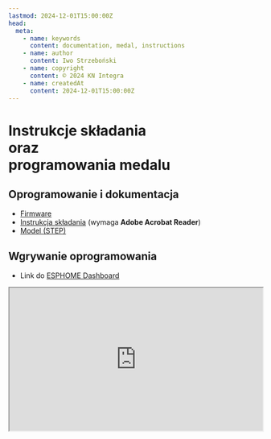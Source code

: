 ```yaml
---
lastmod: 2024-12-01T15:00:00Z
head:
  meta:
    - name: keywords
      content: documentation, medal, instructions
    - name: author
      content: Iwo Strzeboński
    - name: copyright
      content: © 2024 KN Integra
    - name: createdAt
      content: 2024-12-01T15:00:00Z
---
```


# Instrukcje składania<br /> oraz <br />programowania medalu

## Oprogramowanie i dokumentacja

* [Firmware](https://github.com/KN-Integra/robocomp.content/blob/main/assets/firmware/medal.factory.bin?raw=true)
* [Instrukcja składania](https://github.com/KN-Integra/robocomp.content/blob/main/assets/pdf/medal.instrukcja.pdf?raw=true) (wymaga **Adobe Acrobat Reader**)
* [Model (STEP)](https://github.com/KN-Integra/robocomp.content/blob/main/assets/3d/medal.step?raw=true)


## Wgrywanie oprogramowania

* Link do [ESPHOME Dashboard](https://web.esphome.io/?dashboard_install)

<iframe src="
https://web.esphome.io/?dashboard_install" style="width: 100%; aspect-ratio: 16/9" allow="serial *" sandbox="allow-forms allow-modals allow-popups allow-presentation allow-same-origin allow-scripts" />


<!-- ## Model 3D -->

<!-- markdownlint-disable MD003 MD013 -->
<!-- ::model-renderer
---
model: /3d/medal.glb
---
:: -->
<!-- markdownlint-enable MD003 MD013 -->
